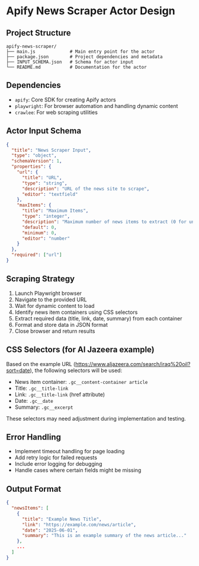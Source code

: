 # Apify News Scraper Actor Design

## Project Structure
```
apify-news-scraper/
├── main.js             # Main entry point for the actor
├── package.json        # Project dependencies and metadata
├── INPUT_SCHEMA.json   # Schema for actor input
└── README.md           # Documentation for the actor
```

## Dependencies
- `apify`: Core SDK for creating Apify actors
- `playwright`: For browser automation and handling dynamic content
- `crawlee`: For web scraping utilities

## Actor Input Schema
```json
{
  "title": "News Scraper Input",
  "type": "object",
  "schemaVersion": 1,
  "properties": {
    "url": {
      "title": "URL",
      "type": "string",
      "description": "URL of the news site to scrape",
      "editor": "textfield"
    },
    "maxItems": {
      "title": "Maximum Items",
      "type": "integer",
      "description": "Maximum number of news items to extract (0 for unlimited)",
      "default": 0,
      "minimum": 0,
      "editor": "number"
    }
  },
  "required": ["url"]
}
```

## Scraping Strategy
1. Launch Playwright browser
2. Navigate to the provided URL
3. Wait for dynamic content to load
4. Identify news item containers using CSS selectors
5. Extract required data (title, link, date, summary) from each container
6. Format and store data in JSON format
7. Close browser and return results

## CSS Selectors (for Al Jazeera example)
Based on the example URL (https://www.aljazeera.com/search/iraq%20oil?sort=date), the following selectors will be used:

- News item container: `.gc__content-container article`
- Title: `.gc__title-link`
- Link: `.gc__title-link` (href attribute)
- Date: `.gc__date`
- Summary: `.gc__excerpt`

These selectors may need adjustment during implementation and testing.

## Error Handling
- Implement timeout handling for page loading
- Add retry logic for failed requests
- Include error logging for debugging
- Handle cases where certain fields might be missing

## Output Format
```json
{
  "newsItems": [
    {
      "title": "Example News Title",
      "link": "https://example.com/news/article",
      "date": "2025-06-01",
      "summary": "This is an example summary of the news article..."
    },
    ...
  ]
}
```
